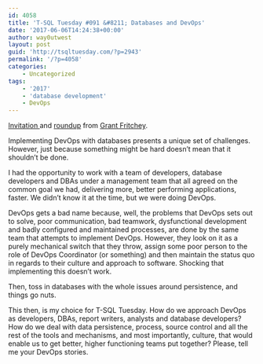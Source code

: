 ```yaml
---
id: 4058
title: 'T-SQL Tuesday #091 &#8211; Databases and DevOps'
date: '2017-06-06T14:24:38+00:00'
author: way0utwest
layout: post
guid: 'http://tsqltuesday.com/?p=2943'
permalink: '/?p=4058'
categories:
    - Uncategorized
tags:
    - '2017'
    - 'database development'
    - DevOps
---
```


[Invitation ](http://www.scarydba.com/2017/06/06/t-sql-tuesday-091-databases-devops/) and [roundup](http://www.scarydba.com/2017/06/15/t-sql-tuesday-091-round/) from [Grant Fritchey](http://www.scarydba.com).

Implementing DevOps with databases presents a unique set of challenges. However, just because something might be hard doesn’t mean that it shouldn’t be done.

I had the opportunity to work with a team of developers, database developers and DBAs under a management team that all agreed on the common goal we had, delivering more, better performing applications, faster. We didn’t know it at the time, but we were doing DevOps.

DevOps gets a bad name because, well, the problems that DevOps sets out to solve, poor communication, bad teamwork, dysfunctional development and badly configured and maintained processes, are done by the same team that attempts to implement DevOps. However, they look on it as a purely mechanical switch that they throw, assign some poor person to the role of DevOps Coordinator (or something) and then maintain the status quo in regards to their culture and approach to software. Shocking that implementing this doesn’t work.

Then, toss in databases with the whole issues around persistence, and things go nuts.

This then, is my choice for T-SQL Tuesday. How do we approach DevOps as developers, DBAs, report writers, analysts and database developers? How do we deal with data persistence, process, source control and all the rest of the tools and mechanisms, and most importantly, culture, that would enable us to get better, higher functioning teams put together? Please, tell me your DevOps stories.